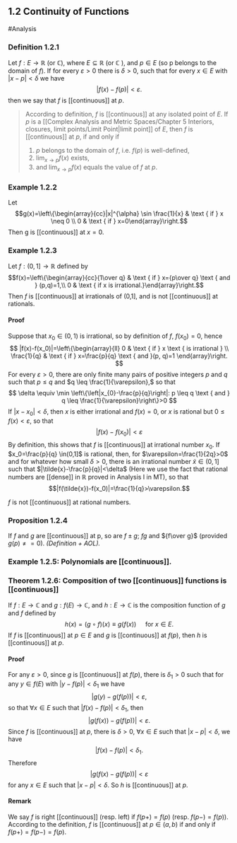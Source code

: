 ## 1.2 Continuity of Functions
#Analysis 
### Definition 1.2.1 
Let $f: E \to \mathbb{R}$ (or $\mathbb{C})$, where $E\subseteq\mathbb{R}$ (or $\mathbb{C}$ ), and $p \in E$  (so p belongs to the domain of $f$). If for every $\varepsilon>0$ there is $\delta>0$, such that for every $x \in E$ with $|x-p|<\delta$ we have
$$|f(x)-f(p)|<\varepsilon.$$
then we say that $f$ is [[continuous]] at $p$.
>According to definition, $f$ is [[continuous]] at any isolated point of $E$. If $p$ is a [[Complex Analysis and Metric Spaces/Chapter 5 Interiors, closures, limit points/Limit Point|limit point]] of $E,$ then $f$ is [[continuous]] at $p$, if and only if
>1. $p$ belongs to the domain of $f$, i.e. $f(p)$ is well-defined,
>2. $\lim _{x \to p} f(x)$ exists,
>3. and $\lim _{x \to p} f(x)$ equals the value of $f$ at $p$.

### Example 1.2.2
Let $$g(x)=\left\{\begin{array}{cc}|x|^{\alpha} \sin \frac{1}{x} & \text { if } x \neq 0 \\ 0 & \text { if } x=0\end{array}\right.$$
Then g is [[continuous]] at $x=0$.

### Example 1.2.3
Let $f:(0,1]\to\mathbb{R}$ defined by $$f(x)=\left\{\begin{array}{cc}{1\over q} & \text { if } x={p\over q} \text { and } (p,q)=1,\\ 
0 & \text { if x is irrational.}\end{array}\right.$$
Then $f$ is [[continuous]] at irrationals of (0,1], and is not [[continuous]] at rationals.
#### Proof
Suppose that $x_0\in(0,1)$ is irrational, so by definition of $f$, $f(x_0)=0$,  hence
$$
|f(x)-f(x_0)|=\left\{\begin{array}{ll}
0 & \text { if } x \text { is irrational } \\
\frac{1}{q} & \text { if } x=\frac{p}{q} \text { and }(p, q)=1
\end{array}\right.
$$
For every $\varepsilon>0,$ there are only finite many pairs of positive integers $p$ and $q$ such that $p \leq q$ and $q \leq \frac{1}{\varepsilon},$ so that
$$
\delta \equiv \min \left\{\left|x_{0}-\frac{p}{q}\right|: p \leq q \text { and } q \leq \frac{1}{\varepsilon}\right\}>0
$$
If $\left|x-x_{0}\right|<\delta,$ then $x$ is either irrational and $f(x)=0,$ or $x$ is rational but $0 \leq f(x)<\varepsilon,$ so that
$$
|f(x)-f(x_0)|<\varepsilon
$$
By definition, this shows that $f$ is [[continuous]] at irrational number $x_0$. If $x_0=\frac{p}{q} \in(0,1]$ is rational, then, for $\varepsilon=\frac{1}{2q}>0$ and for whatever how small $\delta>0,$ there is an irrational number $\tilde{x} \in(0,1]$ such that $|\tilde{x}-\frac{p}{q}|<\delta$ (Here we use the fact that rational numbers are [[dense]] in $\mathbb{R}$ proved in Analysis I in MT), so that $$|f(\tilde{x})-f(x_0)|=\frac{1}{q}>\varepsilon.$$

$f$ is not [[continuous]] at rational numbers.

### Proposition 1.2.4
If $f$ and $g$ are [[continuous]] at p, so are $f\pm g$; $fg$ and ${f\over g}$ (provided $g(p)\neq=0$).
*(Definition + AOL).*

### Example 1.2.5: Polynomials are [[continuous]].

### Theorem 1.2.6: Composition of two [[continuous]] functions is [[continuous]]
If $f:E\to\mathbb{C}$ and $g:f(E)\to\mathbb{C}$, and $h:E\to\mathbb{C}$ is the composition function of $g$ and $f$ defined by $$h(x)=(g \circ f)(x) \equiv g(f(x)) \quad \text { for } x \in E.$$ If $f$ is [[continuous]] at $p \in E$ and $g$ is [[continuous]] at $f(p)$, then $h$ is [[continuous]] at $p$.
#### Proof
For any $\varepsilon>0$, since $g$ is [[continuous]] at $f(p)$, there is $\delta_1>0$ such that for any $y \in f(E)$ with $|y-f(p)|<\delta_1$ we have$$|g(y)-g(f(p))|<\varepsilon,$$so that $\forall x\in E$ such that $|f(x)-f(p)|<\delta_1,$ then$$|g(f(x))-g(f(p))|<\varepsilon.$$
Since $f$ is [[continuous]] at $p$, there is $\delta>0$,  $\forall x\in E$ such that $|x-p|<\delta$, we have $$|f(x)-f(p)|<\delta_1.$$
Therefore$$|g(f(x)-g(f(p))|<\varepsilon$$for any $x\in E$ such that $|x-p|<\delta$. So $h$ is [[continuous]] at $p$.
#### Remark
We say $f$ is right [[continuous]] (resp. left) if $f(p+)=f(p)$ (resp. $f(p-)=f(p)$). According to the definition, $f$ is [[continuous]] at $p\in(a,b)$ if and only if $f(p+)=f(p-)=f(p)$.
